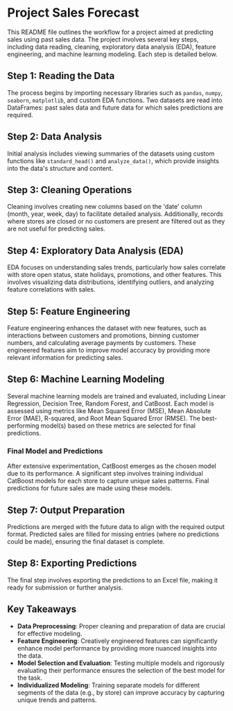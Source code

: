 # Project Sales Forecast

This README file outlines the workflow for a project aimed at predicting sales using past sales data. The project involves several key steps, including data reading, cleaning, exploratory data analysis (EDA), feature engineering, and machine learning modeling. Each step is detailed below.

## Step 1: Reading the Data

The process begins by importing necessary libraries such as `pandas`, `numpy`, `seaborn`, `matplotlib`, and custom EDA functions. Two datasets are read into DataFrames: past sales data and future data for which sales predictions are required.

## Step 2: Data Analysis

Initial analysis includes viewing summaries of the datasets using custom functions like `standard_head()` and `analyze_data()`, which provide insights into the data's structure and content.

## Step 3: Cleaning Operations

Cleaning involves creating new columns based on the 'date' column (month, year, week, day) to facilitate detailed analysis. Additionally, records where stores are closed or no customers are present are filtered out as they are not useful for predicting sales.

## Step 4: Exploratory Data Analysis (EDA)

EDA focuses on understanding sales trends, particularly how sales correlate with store open status, state holidays, promotions, and other features. This involves visualizing data distributions, identifying outliers, and analyzing feature correlations with sales.

## Step 5: Feature Engineering

Feature engineering enhances the dataset with new features, such as interactions between customers and promotions, binning customer numbers, and calculating average payments by customers. These engineered features aim to improve model accuracy by providing more relevant information for predicting sales.

## Step 6: Machine Learning Modeling

Several machine learning models are trained and evaluated, including Linear Regression, Decision Tree, Random Forest, and CatBoost. Each model is assessed using metrics like Mean Squared Error (MSE), Mean Absolute Error (MAE), R-squared, and Root Mean Squared Error (RMSE). The best-performing model(s) based on these metrics are selected for final predictions.

### Final Model and Predictions

After extensive experimentation, CatBoost emerges as the chosen model due to its performance. A significant step involves training individual CatBoost models for each store to capture unique sales patterns. Final predictions for future sales are made using these models.

## Step 7: Output Preparation

Predictions are merged with the future data to align with the required output format. Predicted sales are filled for missing entries (where no predictions could be made), ensuring the final dataset is complete.

## Step 8: Exporting Predictions

The final step involves exporting the predictions to an Excel file, making it ready for submission or further analysis.

## Key Takeaways

- **Data Preprocessing**: Proper cleaning and preparation of data are crucial for effective modeling.
- **Feature Engineering**: Creatively engineered features can significantly enhance model performance by providing more nuanced insights into the data.
- **Model Selection and Evaluation**: Testing multiple models and rigorously evaluating their performance ensures the selection of the best model for the task.
- **Individualized Modeling**: Training separate models for different segments of the data (e.g., by store) can improve accuracy by capturing unique trends and patterns.
